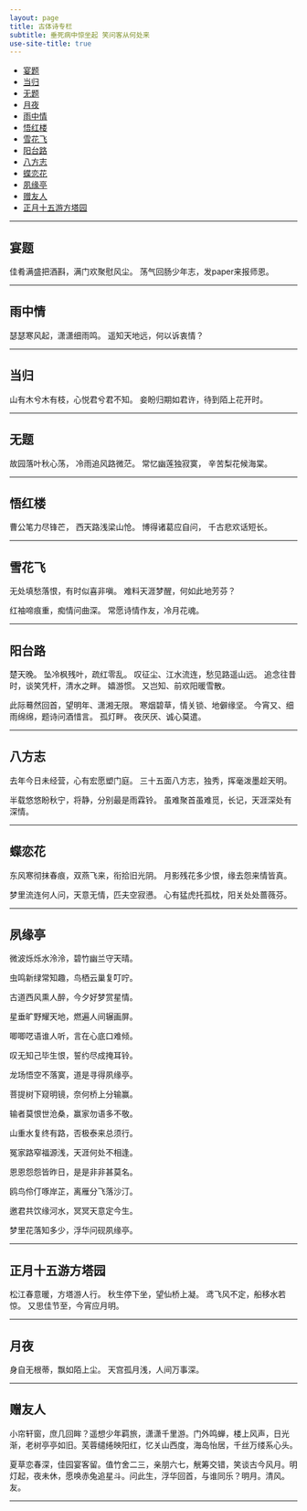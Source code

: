```yaml
---
layout: page
title: 古体诗专栏
subtitle: 垂死病中惊坐起 笑问客从何处来
use-site-title: true
---
```


- [宴题](#宴题)
- [当归](#当归)
- [无题](#无题)
- [月夜](#月夜)
- [雨中情](#雨中情)
- [悟红楼](#悟红楼)
- [雪花飞](#雪花飞)
- [阳台路](#阳台路)
- [八方志](#八方志)
- [蝶恋花](#蝶恋花)
- [夙缘亭](#夙缘亭)
- [赠友人](#赠友人)
- [正月十五游方塔园](#正月十五游方塔园)

------------------

## 宴题

佳肴满盛把酒斟，满门欢聚慰风尘。
荡气回肠少年志，发paper来报师恩。

-------------------


## 雨中情

瑟瑟寒风起，潇潇细雨鸣。
遥知天地远，何以诉衷情？

-------------------


## 当归

山有木兮木有枝，心悦君兮君不知。
妾盼归期如君许，待到陌上花开时。

-------------------


## 无题


故园落叶秋心荡，
冷雨追风路微茫。
常忆幽莲独寂寞，
辛苦梨花候海棠。

-------------------



## 悟红楼

曹公笔力尽锋芒，
西天路浅梁山怆。
博得诸葛应自问，
千古悲欢话短长。

-------------------

## 雪花飞

无处填愁落恨，有时似喜非嗔。
难料天涯梦醒，何如此地芳芬？

红袖啼痕重，痴情问曲深。
常愿诗情作友，冷月花魂。

-------------------

## 阳台路

楚天晚。
坠冷枫残叶，疏红零乱。
叹征尘、江水流连，愁见路遥山远。
追念往昔时，谈笑凭杆，清水之畔。
嬉游惯。
又岂知、前欢阳暖雪散。

此际蓦然回首，望明年、潇湘无限。
寒烟碧草，情关锁、地僻缘坚。
今宵又、细雨绵绵，题诗问酒惜言。
孤灯畔。
夜厌厌、诚心莫遣。

-------------------

## 八方志

去年今日未经营，心有宏愿塑门庭。
三十五面八方志，独秀，挥毫泼墨趁天明。

半载悠悠盼秋宁，将静，分别最是雨霖铃。
虽难聚首虽难觅，长记，天涯深处有深情。

-------------------

## 蝶恋花

东风寒彻抹春痕，双燕飞来，衔拾旧光阴。
月影残花多少恨，缘去怨来情皆真。

梦里流连何人问，天意无情，匹夫空寂懑。
心有猛虎托孤枕，阳关处处蔷薇芬。

-------------------

## 夙缘亭

微波烁烁水泠泠，碧竹幽兰守天晴。

虫鸣新绿常知趣，鸟栖云巢复叮咛。

古道西风熏人醉，今夕好梦赏星情。

星垂旷野耀天地，燃遍人间辗画屏。

唧唧呓语谁人听，言在心底口难倾。

叹无知己毕生恨，誓约尽成掩耳铃。

龙场悟空不落寞，道是寻得夙缘亭。

菩提树下窥明镜，奈何桥上分输赢。

输者莫恨世沧桑，赢家勿语多不敬。

山重水复终有路，否极泰来总须行。

冤家路窄福源浅，天涯何处不相逢。

恩恩怨怨皆昨日，是是非非甚莫名。

鸥鸟伶仃啄岸芷，离雁分飞落沙汀。

邀君共饮缘河水，冥冥天意定今生。

梦里花落知多少，浮华问砚夙缘亭。

-------------------

## 正月十五游方塔园

松江春意暖，方塔游人行。
秋生停下坐，望仙桥上凝。
鸢飞风不定，船移水若惊。
又思佳节至，今宵应月明。

-------------------

## 月夜

身自无根蒂，飘如陌上尘。
天宫孤月浅，人间万事深。

-------------------

## 赠友人

小帘轩窗，庶几回眸？遥想少年羁旅，潇潇千里游。门外鸣蝉，楼上风声，日光渐，老树亭亭如旧。芙蓉缱绻映阳红，忆关山西度，海岛怡居，千丝万缕系心头。

夏草恋春深，佳园宴客留。值竹舍二三，亲朋六七，觥筹交错，笑谈古今风月。明灯起，夜未休，愿唤赤兔追星斗。问此生，浮华回首，与谁同乐？明月。清风。友。

-------------------
